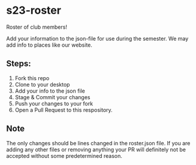 # s23-roster
Roster of club members!

Add your information to the json-file for use during the semester. We may add info to places like our website.

## Steps:

1. Fork this repo
2. Clone to your desktop
3. Add your info to the json file
4. Stage & Commit your changes
5. Push your changes to your fork
6. Open a Pull Request to this respository.

## Note
The only changes should be lines changed in the roster.json file. If you are adding any other files or removing anything your PR will definitely not be accepted without some predetermined reason.
